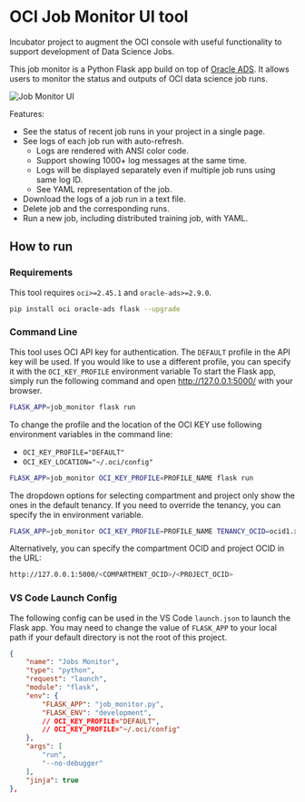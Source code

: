 # OCI Job Monitor UI tool

Incubator project to augment the OCI console with useful functionality to support development of Data Science Jobs.

This job monitor is a Python Flask app build on top of [Oracle ADS](https://docs.oracle.com/en-us/iaas/tools/ads-sdk/latest/index.html).
It allows users to monitor the status and outputs of OCI data science job runs.

![Job Monitor UI](assets/images/job_monitor.png)

Features:

* See the status of recent job runs in your project in a single page.
* See logs of each job run with auto-refresh.
  * Logs are rendered with ANSI color code.
  * Support showing 1000+ log messages at the same time.
  * Logs will be displayed separately even if multiple job runs using same log ID.
  * See YAML representation of the job.
* Download the logs of a job run in a text file.
* Delete job and the corresponding runs.
* Run a new job, including distributed training job, with YAML.

## How to run

### Requirements

This tool requires `oci>=2.45.1` and `oracle-ads>=2.9.0`.

```bash
pip install oci oracle-ads flask --upgrade
```

### Command Line

This tool uses OCI API key for authentication. The `DEFAULT` profile in the API key will be used.
If you would like to use a different profile, you can specify it with the `OCI_KEY_PROFILE` environment variable
To start the Flask app, simply run the following command and open <http://127.0.0.1:5000/> with your browser.

```bash
FLASK_APP=job_monitor flask run
```

To change the profile and the location of the OCI KEY use following environment variables in the command line:
* `OCI_KEY_PROFILE="DEFAULT"`
* `OCI_KEY_LOCATION="~/.oci/config"`


```bash
FLASK_APP=job_monitor OCI_KEY_PROFILE=PROFILE_NAME flask run
```

The dropdown options for selecting compartment and project only show the ones in the default tenancy. If you need to override the tenancy, you can specify the in environment variable.

```bash
FLASK_APP=job_monitor OCI_KEY_PROFILE=PROFILE_NAME TENANCY_OCID=ocid1.xxx flask run
```

Alternatively, you can specify the compartment OCID and project OCID in the URL:

```bash
http://127.0.0.1:5000/<COMPARTMENT_OCID>/<PROJECT_OCID>
```


### VS Code Launch Config

The following config can be used in the VS Code `launch.json` to launch the Flask app. You may need to change the value of `FLASK_APP` to your local path if your default directory is not the root of this project.

```json
{
    "name": "Jobs Monitor",
    "type": "python",
    "request": "launch",
    "module": "flask",
    "env": {
        "FLASK_APP": "job_monitor.py",
        "FLASK_ENV": "development",
        // OCI_KEY_PROFILE="DEFAULT",
        // OCI_KEY_PROFILE="~/.oci/config"
    },
    "args": [
        "run",
        "--no-debugger"
    ],
    "jinja": true
},
```
